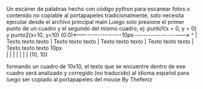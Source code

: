  
Un escáner de palabras hecho con código python para escanear fotos o contenido no copiable al portapapeles tradicionalmente, solo necesita ejecutar desde el archivo principal main
Luego solo presione el primer punto de un cuadro y el segundo del mismo cuadro, ej: punto1(x = 0, y = 0) y punto2(x=10, y=10) 
        (0.0)<-----------------10px-------------------->
            ^
            |           Texto texto texto
            |           Texto texto texto
            |           Texto texto texto
            |           Texto texto texto
            |           Texto texto texto
            10px            
            |
            |
            |
            |
            |
            |
            |
                                                        (10, 10)

formando un cuadro de 10x10, el texto que se encuentre dentro de ese cuadro será analizado y corregido (no traducido) al idioma español para luego ser copiado al portapapeles del mouse
By Thefeniz
